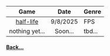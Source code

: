 
|           Game            |   Date   | Genre  |
| :-----------------------: | :------: | ------ |
| [half-life](half-life.md) | 9/8/2025 | FPS    |
|      nothing yet...       | Soon...  | tbd... |
#### [Back...](appendix)